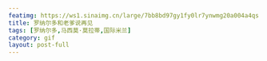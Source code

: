```yaml
---
featimg: https://ws1.sinaimg.cn/large/7bb8bd97gy1fy0lr7ynwmg20a004a4qs.gif
title: 罗纳尔多和老爹说再见
tags: [罗纳尔多,马西莫·莫拉蒂,国际米兰]
category: gif
layout: post-full
---
```

